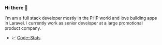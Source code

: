 ### Hi there 👋

I'm am a full stack developer mostly in the PHP world and love building apps in Laravel. I currently work as senior developer at a large promotional product company. 

- 📈 [Code::Stats](https://codestats.net/users/Daikazu)




<!--
**daikazu/daikazu** is a ✨ _special_ ✨ repository because its `README.md` (this file) appears on your GitHub profile.

Here are some ideas to get you started:

- 🔭 I’m currently working on ...
- 🌱 I’m currently learning ...
- 👯 I’m looking to collaborate on ...
- 🤔 I’m looking for help with ...
- 💬 Ask me about ...
- 📫 How to reach me: ...
- 😄 Pronouns: ...
- ⚡ Fun fact: ...
-->
